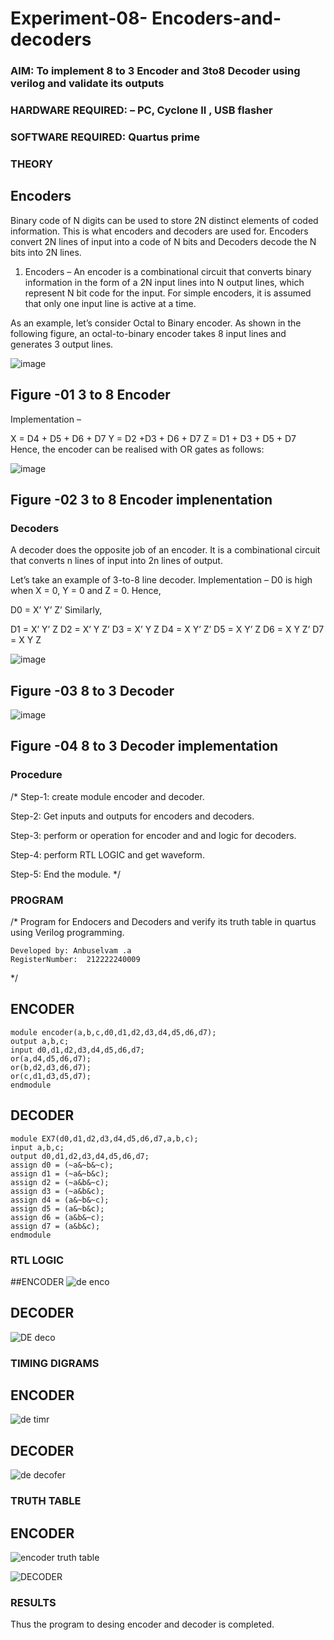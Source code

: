 # Experiment-08- Encoders-and-decoders 
### AIM: To implement 8 to 3 Encoder and  3to8 Decoder using verilog and validate its outputs
### HARDWARE REQUIRED:  – PC, Cyclone II , USB flasher
### SOFTWARE REQUIRED:   Quartus prime
### THEORY 

## Encoders
Binary code of N digits can be used to store 2N distinct elements of coded information. This is what encoders and decoders are used for. Encoders convert 2N lines of input into a code of N bits and Decoders decode the N bits into 2N lines.

1. Encoders –
An encoder is a combinational circuit that converts binary information in the form of a 2N input lines into N output lines, which represent N bit code for the input. For simple encoders, it is assumed that only one input line is active at a time.

As an example, let’s consider Octal to Binary encoder. As shown in the following figure, an octal-to-binary encoder takes 8 input lines and generates 3 output lines.

![image](https://user-images.githubusercontent.com/36288975/171543588-bc0746df-a173-4b35-989e-5fb7d385fe8a.png)
## Figure -01 3 to 8 Encoder 


Implementation –

X = D4 + D5 + D6 + D7
Y = D2 +D3 + D6 + D7
Z = D1 + D3 + D5 + D7 
Hence, the encoder can be realised with OR gates as follows:


![image](https://user-images.githubusercontent.com/36288975/171543740-68403b82-aa93-4c98-9343-f32b14885a2e.png)
## Figure -02 3 to 8 Encoder implenentation 

 ### Decoders 
A decoder does the opposite job of an encoder. It is a combinational circuit that converts n lines of input into 2n lines of output.

Let’s take an example of 3-to-8 line decoder.
Implementation –
D0 is high when X = 0, Y = 0 and Z = 0. Hence,

D0 = X’ Y’ Z’ 
Similarly,

D1 = X’ Y’ Z
D2 = X’ Y Z’
D3 = X’ Y Z
D4 = X Y’ Z’
D5 = X Y’ Z
D6 = X Y Z’
D7 = X Y Z 


![image](https://user-images.githubusercontent.com/36288975/171543978-ee2d0671-2846-40a1-8705-507fd6287a49.png)
## Figure -03 8 to 3 Decoder 



![image](https://user-images.githubusercontent.com/36288975/171543866-5a6eace6-8683-49d7-9c4f-a7cb30ec3035.png)
## Figure -04 8 to 3 Decoder implementation 

### Procedure
/* Step-1: create module encoder and decoder.

Step-2: Get inputs and outputs for encoders and decoders.

Step-3: perform or operation for encoder and and logic for decoders.

Step-4: perform RTL LOGIC and get waveform.

Step-5: End the module. */



### PROGRAM 
/*
Program for Endocers and Decoders  and verify its truth table in quartus using Verilog programming.

```
Developed by: Anbuselvam .a
RegisterNumber:  212222240009
```
*/

## ENCODER
```
module encoder(a,b,c,d0,d1,d2,d3,d4,d5,d6,d7);
output a,b,c;
input d0,d1,d2,d3,d4,d5,d6,d7;
or(a,d4,d5,d6,d7);
or(b,d2,d3,d6,d7);
or(c,d1,d3,d5,d7);
endmodule
```
## DECODER
```
module EX7(d0,d1,d2,d3,d4,d5,d6,d7,a,b,c);
input a,b,c;
output d0,d1,d2,d3,d4,d5,d6,d7;
assign d0 = (~a&~b&~c);
assign d1 = (~a&~b&c);
assign d2 = (~a&b&~c);
assign d3 = (~a&b&c);
assign d4 = (a&~b&~c);
assign d5 = (a&~b&c);
assign d6 = (a&b&~c);
assign d7 = (a&b&c);
endmodule
```






### RTL LOGIC  

##ENCODER
![de enco](https://github.com/anbuselvamA/Experiment-08-Encoders-and-decoders-/assets/119559871/c33c9133-42b1-49ce-b019-ffc3a668a0cd)



## DECODER
![DE deco](https://github.com/anbuselvamA/Experiment-08-Encoders-and-decoders-/assets/119559871/8e205194-89ed-474f-a5bc-d2ef27b654cc)









### TIMING DIGRAMS  

## ENCODER

![de timr](https://github.com/anbuselvamA/Experiment-08-Encoders-and-decoders-/assets/119559871/ea926a98-6e55-4d61-a37a-44d3c9197853)

## DECODER
![de decofer](https://github.com/anbuselvamA/Experiment-08-Encoders-and-decoders-/assets/119559871/ca39f670-4b3e-4037-b053-8170f822c507)






### TRUTH TABLE 
## ENCODER
![encoder truth table](https://github.com/anbuselvamA/Experiment-08-Encoders-and-decoders-/assets/119559871/34e8e563-122e-44ad-870a-3f7f354c6a78)

![DECODER](https://github.com/anbuselvamA/Experiment-08-Encoders-and-decoders-/assets/119559871/0b49abd9-f82a-4a4e-b4db-1ecc181c7750)









### RESULTS 
Thus the program to desing encoder and decoder is completed.
